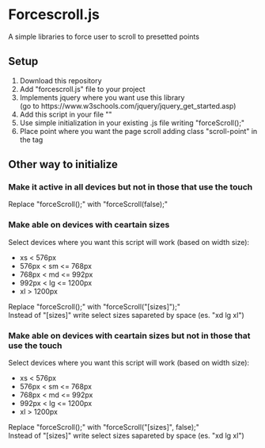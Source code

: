 # Forcescroll.js
A simple libraries to force user to scroll to presetted points
<h2>Setup</h2>
<ol>
  <li>Download this repository</li>
  <li>Add "forcescroll.js" file to your project</li>
  <li>Implements jquery where you want use this library <br>(go to https://www.w3schools.com/jquery/jquery_get_started.asp)</li>
  <li>Add this script in your file "<script type="text/javascript" src="js/forcescroll.js"></script>"</li>
  <li>Use simple initialization in your existing .js file writing "forceScroll();"</li>
  <li>Place point where you want the page scroll adding class "scroll-point" in the tag</li>
</ol>
<h2>Other way to initialize</h2>
<h3>Make it active in all devices but not in those that use the touch</h3>
<p>Replace "forceScroll();" with "forceScroll(false);"</p>
<h3>Make able on devices with ceartain sizes</h3>
<p>
  Select devices where you want this script will work (based on width size):
  <ul> 
    <li>xs < 576px</li>
    <li>576px < sm <= 768px</li>
    <li>768px < md <= 992px</li>
    <li>992px < lg <= 1200px</li>
    <li>xl > 1200px</li>
  </ul>
  Replace "forceScroll();" with "forceScroll("[sizes]");"<br>
  Instead of "[sizes]" write select sizes sapareted by space (es. "xd lg xl")
</p>
<h3>Make able on devices with ceartain sizes but not in those that use the touch</h3>
<p>
  Select devices where you want this script will work (based on width size):
  <ul> 
    <li>xs < 576px</li>
    <li>576px < sm <= 768px</li>
    <li>768px < md <= 992px</li>
    <li>992px < lg <= 1200px</li>
    <li>xl > 1200px</li>
  </ul>
  Replace "forceScroll();" with "forceScroll("[sizes]", false);"<br>
  Instead of "[sizes]" write select sizes sapareted by space (es. "xd lg xl")
</p>
